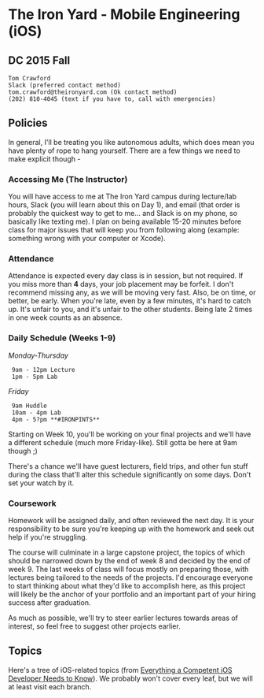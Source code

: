 # The Iron Yard - Mobile Engineering (iOS)
## DC 2015 Fall

    Tom Crawford
    Slack (preferred contact method)
    tom.crawford@theironyard.com (Ok contact method)
    (202) 810-4045 (text if you have to, call with emergencies)


## Policies

In general, I'll be treating you like autonomous adults, which does mean you have plenty of rope to hang yourself. There are a few things we need to make explicit though -


### Accessing Me (The Instructor)

You will have access to me at The Iron Yard campus during lecture/lab hours, Slack (you will learn about this on Day 1), and email (that order is probably the quickest way to get to me... and Slack is on my phone, so basically like texting me). I plan on being available 15-20 minutes before class for major issues that will keep you from following along (example: something wrong with your computer or Xcode).

### Attendance

Attendance is expected every day class is in session, but not required. If you miss more than **4** days, your job placement may be forfeit. I don't recommend missing any, as we will be moving very fast. Also, be on time, or better, be early. When you're late, even by a few minutes, it's hard to catch up. It's unfair to you, and it's unfair to the other students. Being late 2 times in one week counts as an absence.

### Daily Schedule (Weeks 1-9)

_Monday-Thursday_

     9am - 12pm Lecture
     1pm - 5pm Lab

_Friday_

     9am Huddle
     10am - 4pm Lab
     4pm - 5?pm **#IRONPINTS**

Starting on Week 10, you'll be working on your final projects and we'll have a different schedule (much more Friday-like). Still gotta be here at 9am though ;)

There's a chance we'll have guest lecturers, field trips, and other fun stuff during the class that'll alter this schedule significantly on some days. Don't set your watch by it.

### Coursework

Homework will be assigned daily, and often reviewed the next day. It is your responsibility to be sure you're keeping up with the homework and seek out help if you're struggling.

The course will culminate in a large capstone project, the topics of which should be narrowed down by the end of week 8 and decided by the end of week 9. The last weeks of class will focus mostly on preparing those, with lectures being tailored to the needs of the projects. I'd encourage everyone to start thinking about what they'd like to accomplish here, as this project will likely be the anchor of your portfolio and an important part of your hiring success after graduation.

As much as possible, we'll try to steer earlier lectures towards areas of interest, so feel free to suggest other projects earlier.

## Topics

Here's a tree of iOS-related topics (from [Everything a Competent iOS Developer Needs to Know](https://www.codefellows.org/blog/everything-a-competent-ios-developer-needs-to-know)). We probably won't cover every leaf, but we will at least visit each branch.